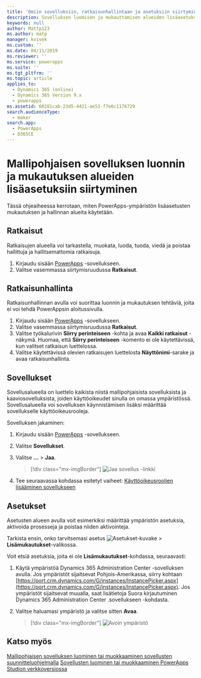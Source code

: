 ```yaml
---
title: 'Omiin sovelluksiin, ratkaisunhallintaan ja asetuksiin siirtyminen PowerAppsissa | Microsoft Docs'
description: Sovelluksen luomisen ja mukauttamisen alueiden lisäasetukset etsitään PowerAppsissa
keywords: null
author: Mattp123
ms.author: matp
manager: kvivek
ms.custom: ''
ms.date: 04/11/2019
ms.reviewer: ''
ms.service: powerapps
ms.suite: ''
ms.tgt_pltfrm: ''
ms.topic: article
applies_to:
  - Dynamics 365 (online)
  - Dynamics 365 Version 9.x
  - powerapps
ms.assetid: 60281cab-23d5-4421-ae51-f7e6c1176729
search.audienceType:
  - maker
search.app:
  - PowerApps
  - D365CE
---
```


# <a name="navigate-to-advanced-model-driven-app-making-and-customization-areas"></a>Mallipohjaisen sovelluksen luonnin ja mukautuksen alueiden lisäasetuksiin siirtyminen

Tässä ohjeaiheessa kerrotaan, miten PowerApps-ympäristön lisäasetusten mukautuksen ja hallinnan alueita käytetään.

## <a name="solutions"></a>Ratkaisut
Ratkaisujen alueella voi tarkastella, muokata, luoda, tuoda, viedä ja poistaa hallittuja ja hallitsemattomia ratkaisuja. 

1.  Kirjaudu sisään [PowerApps](https://web.powerapps.com/?utm_source=padocs&utm_medium=linkinadoc&utm_campaign=referralsfromdoc) -sovellukseen.
2.  Valitse vasemmassa siirtymisruudussa **Ratkaisut**. 

## <a name="solution-explorer"></a>Ratkaisunhallinta
Ratkaisunhallinnan avulla voi suorittaa luonnin ja mukautuksen tehtäviä, joita ei voi tehdä PowerAppsin aloitussivulla.

1.  Kirjaudu sisään [PowerApps](https://web.powerapps.com/?utm_source=padocs&utm_medium=linkinadoc&utm_campaign=referralsfromdoc) -sovellukseen. 
2.  Valitse vasemmassa siirtymisruudussa **Ratkaisut**.  
3.  Valitse työkalurivin **Siirry perinteiseen** -kohta ja avaa **Kaikki ratkaisut** -näkymä. 
    Huomaa, että **Siirry perinteiseen** -komento ei ole käytettävissä, kun valitset ratkaisun luettelossa.
4.  Valitse käytettävissä olevien ratkaisujen luettelosta **Näyttönimi**-sarake ja avaa ratkaisunhallinta.

## <a name="apps"></a>Sovellukset
Sovellusalueella on luettelo kaikista niistä mallipohjaisista sovelluksista ja kaaviosovelluksista, joiden käyttöoikeudet sinulla on omassa ympäristössä. Sovellusalueella voi sovelluksen käynnistämisen lisäksi määrittää sovellukselle käyttöoikeusrooleja. 

Sovelluksen jakaminen:
1.  Kirjaudu sisään [PowerApps](https://web.powerapps.com/?utm_source=padocs&utm_medium=linkinadoc&utm_campaign=referralsfromdoc) -sovellukseen.

2.  Valitse **Sovellukset**.
 
3.  Valitse **…** > **Jaa**. 

    > [!div class="mx-imgBorder"] 
    > ![Jaa sovellus -linkki](media/share-link.png) 

4. Tee seuraavassa kohdassa esitetyt vaiheet: [Käyttöoikeusroolien lisääminen sovellukseen](https://docs.microsoft.com/powerapps/maker/model-driven-apps/share-model-driven-app#add-security-roles-to-the-app)
 
## <a name="settings"></a>Asetukset
Asetusten alueen avulla voit esimerkiksi määrittää ympäristön asetuksia, aktivoida prosesseja ja poistaa niiden aktivointeja. 

Tarkista ensin, onko tarvitsemasi asetus ![Asetukset-kuvake](media/powerapps-gear.png)  > **Lisämukautukset**-valikossa.

Voit etsiä asetuksia, joita ei ole **Lisämukautukset**-kohdassa, seuraavasti:  
1.  Käytä ympäristöä Dynamics 365 Administration Center -sovelluksen avulla. Jos ympäristöt sijaitsevat Pohjois-Amerikassa, siirry kohtaan [https://port.crm.dynamics.com/G/instances/InstancePicker.aspx](https://port.crm.dynamics.com/G/instances/InstancePicker.aspx). Jos ympäristöt sijaitsevat muualla, saat lisätietoja Suora kirjautuminen Dynamics 365 Administration Center .sovellukseen -kohdasta.
2.  Valitse haluamasi ympäristö ja valitse sitten **Avaa**.

    > [!div class="mx-imgBorder"] 
    > ![Avoin ympäristö](media/open-environment.png)

## <a name="see-also"></a>Katso myös
[Mallipohjaisen sovelluksen luominen tai muokkaaminen sovellusten suunnitteluohjelmalla](create-edit-app.md)
[Sovellusten luominen tai muokkaaminen PowerApps Studion verkkoversiossa](../canvas-apps/create-app-browser.md)
